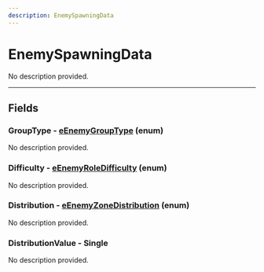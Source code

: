 ```yaml
---
description: EnemySpawningData
---
```


# EnemySpawningData

No description provided.

***

## Fields

### GroupType - [eEnemyGroupType](../enum-types.md#eEnemyGroupType) (enum)

No description provided.

### Difficulty - [eEnemyRoleDifficulty](../enum-types.md#eEnemyRoleDifficulty) (enum)

No description provided.

### Distribution - [eEnemyZoneDistribution](../enum-types.md#eEnemyZoneDistribution) (enum)

No description provided.

### DistributionValue - Single

No description provided.
